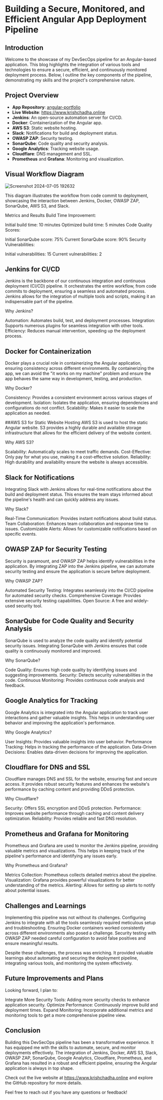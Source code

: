 # Building a Secure, Monitored, and Efficient Angular App Deployment Pipeline
## Introduction
Welcome to the showcase of my DevSecOps pipeline for an Angular-based application. This blog highlights the integration of various tools and technologies to ensure a secure, efficient, and continuously monitored deployment process. Below, I outline the key components of the pipeline, demonstrating my skills and the project's comprehensive nature.

## Project Overview
- **App Repository**: [angular-portfolio](https://github.com/krishchadha/angular-portfolio.git)
- **Live Website**: https://www.krishchadha.online
- **Jenkins**: An open-source automation server for CI/CD.
- **Docker**: Containerization of the Angular app.
- **AWS S3**: Static website hosting.
- **Slack**: Notifications for build and deployment status.
- **OWASP ZAP**: Security testing.
- **SonarQube**: Code quality and security analysis.
- **Google Analytics**: Tracking website usage.
- **Cloudflare**: DNS management and SSL.
- **Prometheus** and **Grafana**: Monitoring and visualization.

## Visual Workflow Diagram

![Screenshot 2024-07-05 192632](https://github.com/krishchadha/Devop_projects/assets/30497676/8c05d35f-9287-487b-8105-f7e5a5cc1292)


This diagram illustrates the workflow from code commit to deployment, showcasing the interaction between Jenkins, Docker, OWASP ZAP, SonarQube, AWS S3, and Slack.

Metrics and Results
Build Time Improvement:

Initial build time: 10 minutes
Optimized build time: 5 minutes
Code Quality Scores:

Initial SonarQube score: 75%
Current SonarQube score: 90%
Security Vulnerabilities:

Initial vulnerabilities: 15
Current vulnerabilities: 2


## Jenkins for CI/CD

Jenkins is the backbone of our continuous integration and continuous deployment (CI/CD) pipeline. It orchestrates the entire workflow, from code commits to deployment, ensuring a seamless and automated process. Jenkins allows for the integration of multiple tools and scripts, making it an indispensable part of the pipeline.

Why Jenkins?

Automation: Automates build, test, and deployment processes.
Integration: Supports numerous plugins for seamless integration with other tools.
Efficiency: Reduces manual intervention, speeding up the deployment process.

## Docker for Containerization

Docker plays a crucial role in containerizing the Angular application, ensuring consistency across different environments. By containerizing the app, we can avoid the "it works on my machine" problem and ensure the app behaves the same way in development, testing, and production.

Why Docker?

Consistency: Provides a consistent environment across various stages of development.
Isolation: Isolates the application, ensuring dependencies and configurations do not conflict.
Scalability: Makes it easier to scale the application as needed.

##AWS S3 for Static Website Hosting
AWS S3 is used to host the static Angular website. S3 provides a highly durable and available storage infrastructure that allows for the efficient delivery of the website content.

Why AWS S3?

Scalability: Automatically scales to meet traffic demands.
Cost-Effective: Only pay for what you use, making it a cost-effective solution.
Reliability: High durability and availability ensure the website is always accessible.

## Slack for Notifications

Integrating Slack with Jenkins allows for real-time notifications about the build and deployment status. This ensures the team stays informed about the pipeline's health and can quickly address any issues.

Why Slack?

Real-Time Communication: Provides instant notifications about build status.
Team Collaboration: Enhances team collaboration and response time to issues.
Customizable Alerts: Allows for customizable notifications based on specific events.

## OWASP ZAP for Security Testing

Security is paramount, and OWASP ZAP helps identify vulnerabilities in the application. By integrating ZAP into the Jenkins pipeline, we can automate security testing and ensure the application is secure before deployment.

Why OWASP ZAP?

Automated Security Testing: Integrates seamlessly into the CI/CD pipeline for automated security checks.
Comprehensive Coverage: Provides extensive security testing capabilities.
Open Source: A free and widely-used security tool.

## SonarQube for Code Quality and Security Analysis

SonarQube is used to analyze the code quality and identify potential security issues. Integrating SonarQube with Jenkins ensures that code quality is continuously monitored and improved.

Why SonarQube?

Code Quality: Ensures high code quality by identifying issues and suggesting improvements.
Security: Detects security vulnerabilities in the code.
Continuous Monitoring: Provides continuous code analysis and feedback.

## Google Analytics for Tracking
Google Analytics is integrated into the Angular application to track user interactions and gather valuable insights. This helps in understanding user behavior and improving the application's performance.

Why Google Analytics?

User Insights: Provides valuable insights into user behavior.
Performance Tracking: Helps in tracking the performance of the application.
Data-Driven Decisions: Enables data-driven decisions for improving the application.

## Cloudflare for DNS and SSL
Cloudflare manages DNS and SSL for the website, ensuring fast and secure access. It provides robust security features and enhances the website's performance by caching content and providing DDoS protection.

Why Cloudflare?

Security: Offers SSL encryption and DDoS protection.
Performance: Improves website performance through caching and content delivery optimization.
Reliability: Provides reliable and fast DNS resolution.

## Prometheus and Grafana for Monitoring

Prometheus and Grafana are used to monitor the Jenkins pipeline, providing valuable metrics and visualizations. This helps in keeping track of the pipeline's performance and identifying any issues early.

Why Prometheus and Grafana?

Metrics Collection: Prometheus collects detailed metrics about the pipeline.
Visualization: Grafana provides powerful visualizations for better understanding of the metrics.
Alerting: Allows for setting up alerts to notify about potential issues.

## Challenges and Learnings
Implementing this pipeline was not without its challenges. Configuring Jenkins to integrate with all the tools seamlessly required meticulous setup and troubleshooting. Ensuring Docker containers worked consistently across different environments also posed a challenge. Security testing with OWASP ZAP needed careful configuration to avoid false positives and ensure meaningful results.

Despite these challenges, the process was enriching. It provided valuable learnings about automating and securing the deployment pipeline, integrating various tools, and monitoring the system effectively.

## Future Improvements and Plans
Looking forward, I plan to:

Integrate More Security Tools: Adding more security checks to enhance application security.
Optimize Performance: Continuously improve build and deployment times.
Expand Monitoring: Incorporate additional metrics and monitoring tools to get a more comprehensive pipeline view.

## Conclusion
Building this DevSecOps pipeline has been a transformative experience. It has equipped me with the skills to automate, secure, and monitor deployments effectively. The integration of Jenkins, Docker, AWS S3, Slack, OWASP ZAP, SonarQube, Google Analytics, Cloudflare, Prometheus, and Grafana has resulted in a robust and efficient pipeline, ensuring the Angular application is always in top shape.

Check out the live website at https://www.krishchadha.online and explore the GitHub repository for more details.

Feel free to reach out if you have any questions or feedback!
